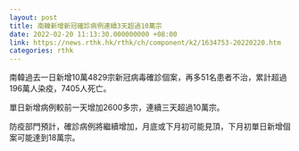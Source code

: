 ```yaml
---
layout: post
title: 南韓新增新冠確診病例連續3天超過10萬宗
date: 2022-02-20 11:13:30.000000000 +08:00
link: https://news.rthk.hk/rthk/ch/component/k2/1634753-20220220.htm
categories: rthk
---
```


南韓過去一日新增10萬4829宗新冠病毒確診個案，再多51名患者不治，累計超過196萬人染疫，7405人死亡。

單日新增病例較前一天增加2600多宗，連續三天超過10萬宗。

防疫部門預計，確診病例將繼續增加，月底或下月初可能見頂，下月初單日新增個案可能達到18萬宗。
